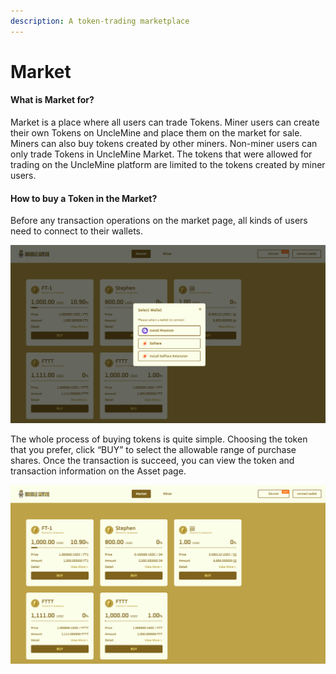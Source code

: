```yaml
---
description: A token-trading marketplace
---
```


# Market

#### What is Market for?

Market is a place where all users can trade Tokens. Miner users can create their own Tokens on UncleMine and place them on the market for sale. Miners can also buy tokens created by other miners. Non-miner users can only trade Tokens in UncleMine Market. The tokens that were allowed for trading on the UncleMine platform are limited to the tokens created by miner users.

#### How to buy a Token in the Market?

Before any transaction operations on the market page, all kinds of users need to connect to their wallets.

![](../.gitbook/assets/1.png)

The whole process of buying tokens is quite simple. Choosing the token that you prefer, click “BUY” to select the allowable range of purchase shares. Once the transaction is succeed, you can view the token and transaction information on the Asset page.

![](../.gitbook/assets/2.png)
